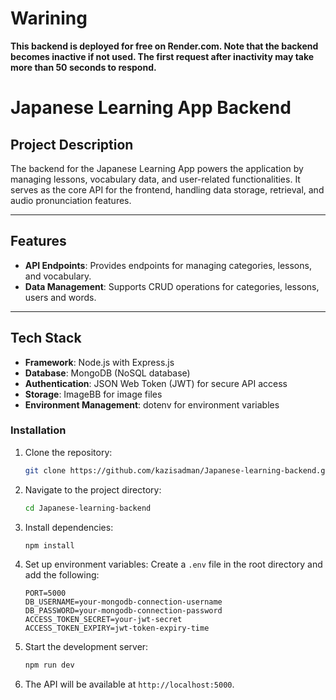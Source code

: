 # Warining
**This backend is deployed for free on Render.com. Note that the backend becomes inactive if not used. The first request after inactivity may take more than 50 seconds to respond.**

# Japanese Learning App Backend


## Project Description
The backend for the Japanese Learning App powers the application by managing lessons, vocabulary data, and user-related functionalities. It serves as the core API for the frontend, handling data storage, retrieval, and audio pronunciation features.

---

## Features
- **API Endpoints**: Provides endpoints for managing categories, lessons, and vocabulary.
- **Data Management**: Supports CRUD operations for categories, lessons, users and words.

---

## Tech Stack
- **Framework**: Node.js with Express.js
- **Database**: MongoDB (NoSQL database)
- **Authentication**: JSON Web Token (JWT) for secure API access
- **Storage**: ImageBB for image files 
- **Environment Management**: dotenv for environment variables

### Installation
1. Clone the repository:
   ```bash
   git clone https://github.com/kazisadman/Japanese-learning-backend.git
   ```

2. Navigate to the project directory:
   ```bash
   cd Japanese-learning-backend
   ```

3. Install dependencies:
   ```bash
   npm install
   ```

4. Set up environment variables:
   Create a `.env` file in the root directory and add the following:
   ```env
   PORT=5000
   DB_USERNAME=your-mongodb-connection-username
   DB_PASSWORD=your-mongodb-connection-password
   ACCESS_TOKEN_SECRET=your-jwt-secret
   ACCESS_TOKEN_EXPIRY=jwt-token-expiry-time
   ```

5. Start the development server:
   ```bash
   npm run dev
   ```

6. The API will be available at `http://localhost:5000`.
